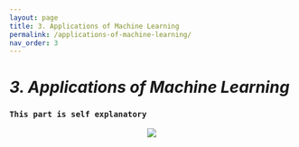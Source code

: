 ```yaml
---
layout: page
title: 3. Applications of Machine Learning
permalink: /applications-of-machine-learning/
nav_order: 3
---
```


# ***3. Applications of Machine Learning***
### `This part is self explanatory`

<p align='center'>
  <img src='../assets/images/mlapps.png'>
</p>


